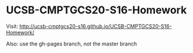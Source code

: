 # UCSB-CMPTGCS20-S16-Homework

Visit: http://ucsb-cmptgcs20-s16.github.io/UCSB-CMPTGCS20-S16-Homework/

Also: use the gh-pages branch, not the master branch
